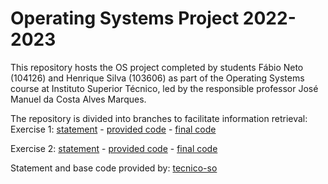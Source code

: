 # Operating Systems Project 2022-2023

This repository hosts the OS project completed by students Fábio Neto (104126) and Henrique Silva (103606) as part of the Operating Systems course at Instituto Superior Técnico, led by the responsible professor José Manuel da Costa Alves Marques.

The repository is divided into branches to facilitate information retrieval:
Exercise 1:
[statement](https://github.com/hSilva10/SO-project/blob/statement/exercise1.md) -
[provided code](https://github.com/hSilva10/SO-project/tree/base-v1) -
[final code](https://github.com/hSilva10/SO-project/tree/release-v1)

Exercise 2:
[statement](https://github.com/hSilva10/SO-project/blob/statement/exercise2.md) -
[provided code](https://github.com/hSilva10/SO-project/tree/base-v2) -
[final code](https://github.com/hSilva10/SO-project/tree/release-v2)

Statement and base code provided by: [tecnico-so](https://github.com/tecnico-so)

